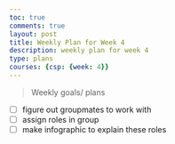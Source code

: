 ```yaml
---
toc: true
comments: true
layout: post
title: Weekly Plan for Week 4
description: weekly plan for week 4
type: plans
courses: {csp: {week: 4}}
---
```



> Weekly goals/ plans
- [ ] figure out groupmates to work with
- [ ] assign roles in group
- [ ] make infographic to explain these roles